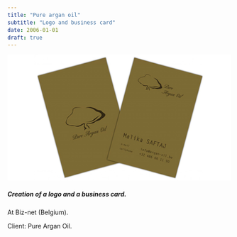 ```yaml
---
title: "Pure argan oil"
subtitle: "Logo and business card"
date: 2006-01-01
draft: true
---
```


![image1](argan_oil-001.jpg)

##### Creation of a logo and a business card.

At Biz-net (Belgium).

Client: Pure Argan Oil.